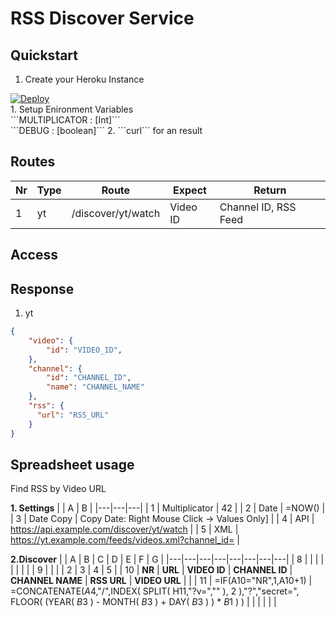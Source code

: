 # RSS Discover Service

## Quickstart
1. Create your Heroku Instance<br>
<a href="https://heroku.com/deploy?template=https://github.com/a6b8/curlai--discover-service">
  <img src="https://www.herokucdn.com/deploy/button.svg" alt="Deploy">
</a><br>
1. Setup Enironment Variables<br>
   ```MULTIPLICATOR : [Int]```<br>
   ```DEBUG : [boolean]``` 
2. ```curl``` for an result


## Routes
| Nr | Type | Route | Expect | Return |
| --- | --- | --- |  --- |  --- | 
| 1 | yt | /discover/yt/watch | Video ID | Channel ID, RSS Feed | 

## Access


## Response

1. yt
```json
{
    "video": {
        "id": "VIDEO_ID",
    },
    "channel": {
        "id": "CHANNEL_ID",
        "name": "CHANNEL_NAME"
    },
    "rss": {
      "url": "RSS_URL"
    }
}
```

## Spreadsheet usage
Find RSS by Video URL

**1. Settings**
| | A | B |
|---|---|---|
| 1 | Multiplicator  | 42  |
| 2 | Date | =NOW()  |
| 3 | Date Copy | Copy Date: Right Mouse Click -> Values Only]  |
| 4 | API | https://api.example.com/discover/yt/watch |
| 5 | XML | https://yt.example.com/feeds/videos.xml?channel_id= | 


**2.Discover**
| | A | B | C | D | E | F | G |
|---|---|---|---|---|---|---|---|
| 8 |  |  |   |   |   |    |    | 
| 9 |  |  |  | 2 | 3 | 4 | 5 | 
| 10 | **NR**  | **URL** | **VIDEO ID**  | **CHANNEL ID**  | **CHANNEL NAME** | **RSS URL** | **VIDEO URL**   |    | 
| 11 | =IF(A10="NR",1,A10+1) | =CONCATENATE($A$4,"/",INDEX( SPLIT( H11,"?v=","" ), 2 ),"?","secret=", FLOOR( (YEAR( $B$3 ) - MONTH( $B$3 ) + DAY( $B$3 ) ) * $B$1 ) ) |   |   |   |    |    | 